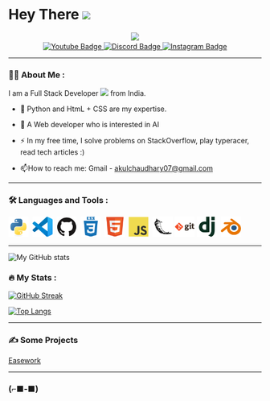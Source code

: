 

<img src="https://komarev.com/ghpvc/?username=Dimi-nutive&style=flat-square&color=blue" alt="" align="center"/>

<h1>
  Hey There
  <img src="https://em-content.zobj.net/source/noto-emoji-animations/344/waving-hand_1f44b.gif" width="30"/>
</h1>



<div align="center">
  <img src="https://i.pinimg.com/originals/15/e7/e3/15e7e300166c962d3b8a22f60b5cac9e.gif" width= "500"/>
</div>
<div id="badges" align="center">
  <a href="https://www.youtube.com/channel/UCvGrL7OlwM6yGTvOq8k4x1A">
    <img src="https://img.shields.io/badge/YouTube-red?style=for-the-badge&logo=youtube&logoColor=white" alt="Youtube Badge"/>
  </a>
  <a href="https://discord.gg/p7j8XZq25B">
    <img src="https://img.shields.io/badge/Discord-blue?style=for-the-badge&logo=discord&logoColor=white" alt="Discord Badge"/>
  </a>
  <a href="https://discord.gg/p7j8XZq25B">
    <img src="https://img.shields.io/badge/Instagram-red?style=for-the-badge&logo=instagram&logoColor=white" alt="Instagram Badge"/>
  </a>
</div>



----------------------------------------------------------------------------------------------------------------------

### :man_technologist: About Me :
I am a Full Stack Developer <img src="https://media.giphy.com/media/WUlplcMpOCEmTGBtBW/giphy.gif" width="30"> from India.
- :telescope: Python and HtmL + CSS are my expertise.
- :seedling: A Web developer who is interested in AI

- :zap: In my free time, I solve problems on StackOverflow, play typeracer, read tech articles :) 

- :mailbox:How to reach me: Gmail - akulchaudhary07@gmail.com

---

### :hammer_and_wrench: Languages and Tools :
<div>
  <img src="https://github.com/devicons/devicon/blob/master/icons/python/python-original.svg" title="Python" alt="python" width="40" height"40"/>&nbsp;
  <img src="https://github.com/devicons/devicon/blob/master/icons/vscode/vscode-original.svg" title="Vscode" alt="vscode" width="40" height"40"/>&nbsp;
  <img src="https://github.com/devicons/devicon/blob/master/icons/github/github-original.svg" title="Github" alt="github" width="40" height"40"/>&nbsp;
  <img src="https://github.com/devicons/devicon/blob/master/icons/css3/css3-plain-wordmark.svg"  title="CSS3" alt="CSS" width="40" height="40"/>&nbsp;
  <img src="https://github.com/devicons/devicon/blob/master/icons/html5/html5-original.svg" title="HTML5" alt="HTML" width="40" height="40"/>&nbsp;
  <img src="https://github.com/devicons/devicon/blob/master/icons/javascript/javascript-original.svg" title="JavaScript" alt="JavaScript" width="40" height="40"/>&nbsp;
  <img src="https://github.com/devicons/devicon/blob/master/icons/flask/flask-original.svg" title="flask" **alt="Flask" width="40" height="40"/>
  <img src="https://github.com/devicons/devicon/blob/master/icons/git/git-original-wordmark.svg" title="Git" **alt="Git" width="40" height="40"/>
  <img src="https://github.com/devicons/devicon/blob/master/icons/django/django-plain.svg" title="Django" alt="Django" width="40" height"40"/>&nbsp;
  <img src="https://github.com/devicons/devicon/blob/master/icons/blender/blender-original.svg" title="Blender" alt="blender" width="40" height"40"/>&nbsp;
</div>
  
  
---

![My GitHub stats](https://github-readme-stats.vercel.app/api?username=Dimi-nutive&show_icons=true&theme=radical)

### :fire: My Stats :  

[![GitHub Streak](http://github-readme-streak-stats.herokuapp.com?user=Dimi-nutive&theme=dark&background=000000)](https://git.io/streak-stats)

[![Top Langs](https://github-readme-stats.vercel.app/api/top-langs/?username=Dimi-nutive&layout=compact&theme=vision-friendly-dark)](https://github.com/anuraghazra/github-readme-stats)

---

### :writing_hand: Some Projects
[Easework](https://github.com/Dimi-nutive/easework)

---

### (⌐■-■)


